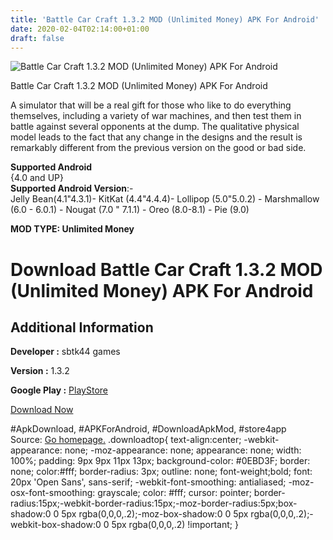 ```yaml
---
title: 'Battle Car Craft 1.3.2 MOD (Unlimited Money) APK For Android'
date: 2020-02-04T02:14:00+01:00
draft: false
---
```


![Battle Car Craft 1.3.2 MOD (Unlimited Money) APK For Android](https://i1.wp.com/apkhome.net/wp-content/uploads/2020/02/Battle-Car-Craft-1.3.2-MOD-Unlimited-Money.png "Battle Car Craft 1.3.2 MOD (Unlimited Money) APK For Android")

  

Battle Car Craft 1.3.2 MOD (Unlimited Money) APK For Android

A simulator that will be a real gift for those who like to do everything themselves, including a variety of war machines, and then test them in battle against several opponents at the dump. The qualitative physical model leads to the fact that any change in the designs and the result is remarkably different from the previous version on the good or bad side.

**Supported Android**  
{4.0 and UP}  
**Supported Android Version**:-  
Jelly Bean(4.1"4.3.1)- KitKat (4.4"4.4.4)- Lollipop (5.0"5.0.2) - Marshmallow (6.0 - 6.0.1) - Nougat (7.0 " 7.1.1) - Oreo (8.0-8.1) - Pie (9.0)

**MOD TYPE: Unlimited Money**

Download Battle Car Craft 1.3.2 MOD (Unlimited Money) APK For Android
=====================================================================

Additional Information
----------------------

**Developer :** sbtk44 games

**Version :** 1.3.2

**Google Play :** [PlayStore](https://play.google.com/store/apps/details?id=com.sbtk44.battlecarcraft&hl=ru)

  

[Download Now](https://store4app.co/post/battle-car-craft-1-3-2-mod-unlimited-money-apk-for-android_1580757197)

  
#ApkDownload, #APKForAndroid, #DownloadApkMod, #store4app  
Source: [Go homepage.](https://store4app.co/post/battle-car-craft-1-3-2-mod-unlimited-money-apk-for-android_1580757197) .downloadtop{ text-align:center; -webkit-appearance: none; -moz-appearance: none; appearance: none; width: 100%; padding: 9px 9px 11px 13px; background-color: #0EBD3F; border: none; color:#fff; border-radius: 3px; outline: none; font-weight;bold; font: 20px 'Open Sans', sans-serif; -webkit-font-smoothing: antialiased; -moz-osx-font-smoothing: grayscale; color: #fff; cursor: pointer; border-radius:15px;-webkit-border-radius:15px;-moz-border-radius:5px;box-shadow:0 0 5px rgba(0,0,0,.2);-moz-box-shadow:0 0 5px rgba(0,0,0,.2);-webkit-box-shadow:0 0 5px rgba(0,0,0,.2) !important; }